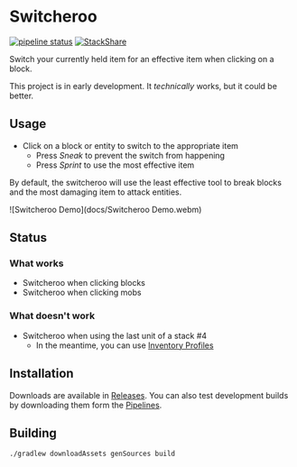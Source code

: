 # Switcheroo

[![pipeline status](https://gitlab.com/NatoBoram/fabric-switcheroo/badges/master/pipeline.svg)](https://gitlab.com/NatoBoram/fabric-switcheroo/-/commits/master)
[![StackShare](https://img.shields.io/badge/tech-stack-0690fa.svg?style=flat)](https://stackshare.io/NatoBoram/switcheroo)

Switch your currently held item for an effective item when clicking on a block.

This project is in early development. It *technically* works, but it could be better.

## Usage

* Click on a block or entity to switch to the appropriate item
  * Press *Sneak* to prevent the switch from happening
  * Press *Sprint* to use the most effective item

By default, the switcheroo will use the least effective tool to break blocks and the most damaging item to attack entities.

![Switcheroo Demo](docs/Switcheroo Demo.webm)

## Status

### What works

* Switcheroo when clicking blocks
* Switcheroo when clicking mobs

### What doesn't work

* Switcheroo when using the last unit of a stack #4
  * In the meantime, you can use [Inventory Profiles](https://github.com/jsnimda/Inventory-Profiles)

## Installation

Downloads are available in [Releases](https://gitlab.com/NatoBoram/fabric-switcheroo/-/releases). You can also test
development builds by downloading them form the [Pipelines](https://gitlab.com/NatoBoram/fabric-switcheroo/-/pipelines).

## Building

```bash
./gradlew downloadAssets genSources build
```
